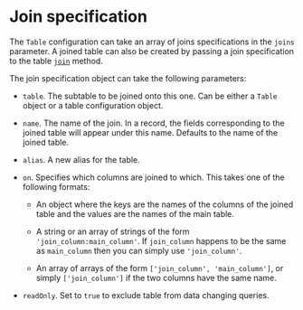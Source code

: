 # Join specification

The `Table` configuration can take an array of joins specifications in the `joins` parameter. A joined table can also be created by passing a join specification
to the table [`join`](./table.md#join) method.

The join specification object can take the following parameters:

* `table`. The subtable to be joined onto this one. Can be either a `Table` object or a table configuration object.

* `name`. The name of the join. In a record, the fields corresponding to the joined table will appear under this name. Defaults to the name of the joined table.

* `alias`. A new alias for the table.

* `on`. Specifies which columns are joined to which. This takes one of the following formats:

  * An object where the keys are the names of the columns of the joined table and the values are the names of the main table.

  * A string or an array of strings of the form `'join_column:main_column'`. If `join_column` happens to be the same as `main_column` then you can simply use
`'join_column'`.

  * An array of arrays of the form `['join_column', 'main_column']`, or simply `['join_column']` if the two columns have the same name.

* `readOnly`. Set to `true` to exclude table from data changing queries.
